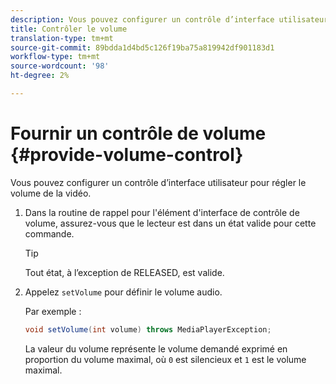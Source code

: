 ```yaml
---
description: Vous pouvez configurer un contrôle d’interface utilisateur pour régler le volume de la vidéo.
title: Contrôler le volume
translation-type: tm+mt
source-git-commit: 89bdda1d4bd5c126f19ba75a819942df901183d1
workflow-type: tm+mt
source-wordcount: '98'
ht-degree: 2%

---
```



# Fournir un contrôle de volume {#provide-volume-control}

Vous pouvez configurer un contrôle d’interface utilisateur pour régler le volume de la vidéo.

1. Dans la routine de rappel pour l&#39;élément d&#39;interface de contrôle de volume, assurez-vous que le lecteur est dans un état valide pour cette commande.

   >[!TIP]
   >
   >Tout état, à l’exception de RELEASED, est valide.

1. Appelez `setVolume` pour définir le volume audio.

   Par exemple :

   ```java
   void setVolume(int volume) throws MediaPlayerException;
   ```

   La valeur du volume représente le volume demandé exprimé en proportion du volume maximal, où `0` est silencieux et `1` est le volume maximal.
